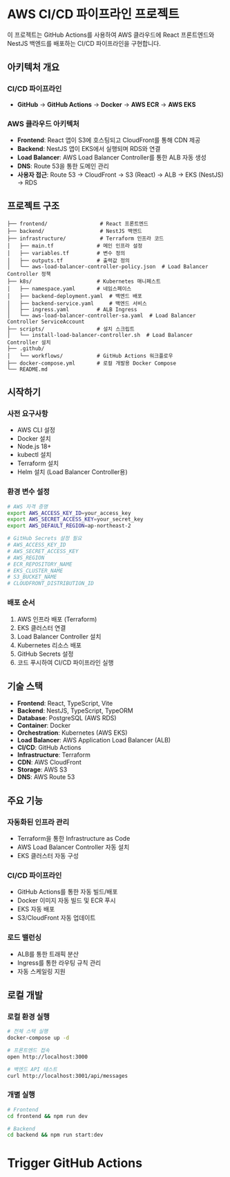 # AWS CI/CD 파이프라인 프로젝트

이 프로젝트는 GitHub Actions를 사용하여 AWS 클라우드에 React 프론트엔드와 NestJS 백엔드를 배포하는 CI/CD 파이프라인을 구현합니다.

## 아키텍처 개요

### CI/CD 파이프라인
- **GitHub** → **GitHub Actions** → **Docker** → **AWS ECR** → **AWS EKS**

### AWS 클라우드 아키텍처
- **Frontend**: React 앱이 S3에 호스팅되고 CloudFront를 통해 CDN 제공
- **Backend**: NestJS 앱이 EKS에서 실행되며 RDS와 연결
- **Load Balancer**: AWS Load Balancer Controller를 통한 ALB 자동 생성
- **DNS**: Route 53을 통한 도메인 관리
- **사용자 접근**: Route 53 → CloudFront → S3 (React) → ALB → EKS (NestJS) → RDS

## 프로젝트 구조

```
├── frontend/                 # React 프론트엔드
├── backend/                  # NestJS 백엔드
├── infrastructure/           # Terraform 인프라 코드
│   ├── main.tf              # 메인 인프라 설정
│   ├── variables.tf         # 변수 정의
│   ├── outputs.tf           # 출력값 정의
│   └── aws-load-balancer-controller-policy.json  # Load Balancer Controller 정책
├── k8s/                     # Kubernetes 매니페스트
│   ├── namespace.yaml       # 네임스페이스
│   ├── backend-deployment.yaml  # 백엔드 배포
│   ├── backend-service.yaml     # 백엔드 서비스
│   ├── ingress.yaml         # ALB Ingress
│   └── aws-load-balancer-controller-sa.yaml  # Load Balancer Controller ServiceAccount
├── scripts/                 # 설치 스크립트
│   └── install-load-balancer-controller.sh  # Load Balancer Controller 설치
├── .github/
│   └── workflows/           # GitHub Actions 워크플로우
├── docker-compose.yml       # 로컬 개발용 Docker Compose
└── README.md
```

## 시작하기

### 사전 요구사항
- AWS CLI 설정
- Docker 설치
- Node.js 18+
- kubectl 설치
- Terraform 설치
- Helm 설치 (Load Balancer Controller용)

### 환경 변수 설정
```bash
# AWS 자격 증명
export AWS_ACCESS_KEY_ID=your_access_key
export AWS_SECRET_ACCESS_KEY=your_secret_key
export AWS_DEFAULT_REGION=ap-northeast-2

# GitHub Secrets 설정 필요
# AWS_ACCESS_KEY_ID
# AWS_SECRET_ACCESS_KEY
# AWS_REGION
# ECR_REPOSITORY_NAME
# EKS_CLUSTER_NAME
# S3_BUCKET_NAME
# CLOUDFRONT_DISTRIBUTION_ID
```

### 배포 순서
1. AWS 인프라 배포 (Terraform)
2. EKS 클러스터 연결
3. Load Balancer Controller 설치
4. Kubernetes 리소스 배포
5. GitHub Secrets 설정
6. 코드 푸시하여 CI/CD 파이프라인 실행

## 기술 스택

- **Frontend**: React, TypeScript, Vite
- **Backend**: NestJS, TypeScript, TypeORM
- **Database**: PostgreSQL (AWS RDS)
- **Container**: Docker
- **Orchestration**: Kubernetes (AWS EKS)
- **Load Balancer**: AWS Application Load Balancer (ALB)
- **CI/CD**: GitHub Actions
- **Infrastructure**: Terraform
- **CDN**: AWS CloudFront
- **Storage**: AWS S3
- **DNS**: AWS Route 53

## 주요 기능

### 자동화된 인프라 관리
- Terraform을 통한 Infrastructure as Code
- AWS Load Balancer Controller 자동 설치
- EKS 클러스터 자동 구성

### CI/CD 파이프라인
- GitHub Actions를 통한 자동 빌드/배포
- Docker 이미지 자동 빌드 및 ECR 푸시
- EKS 자동 배포
- S3/CloudFront 자동 업데이트

### 로드 밸런싱
- ALB를 통한 트래픽 분산
- Ingress를 통한 라우팅 규칙 관리
- 자동 스케일링 지원

## 로컬 개발

### 로컬 환경 실행
```bash
# 전체 스택 실행
docker-compose up -d

# 프론트엔드 접속
open http://localhost:3000

# 백엔드 API 테스트
curl http://localhost:3001/api/messages
```

### 개별 실행
```bash
# Frontend
cd frontend && npm run dev

# Backend
cd backend && npm run start:dev
```
# Trigger GitHub Actions
